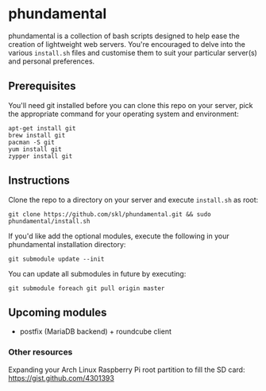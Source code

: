 # phundamental

phundamental is a collection of bash scripts designed to help ease the creation of lightweight
web servers. You're encouraged to delve into the various `install.sh` files and customise them
to suit your particular server(s) and personal preferences.

## Prerequisites

You'll need git installed before you can clone this repo on your server, pick the appropriate
command for your operating system and environment:

    apt-get install git
    brew install git
    pacman -S git
    yum install git
    zypper install git

## Instructions

Clone the repo to a directory on your server and execute `install.sh` as root:

    git clone https://github.com/skl/phundamental.git && sudo phundamental/install.sh

If you'd like add the optional modules, execute the following in your
phundamental installation directory:

    git submodule update --init

You can update all submodules in future by executing:

    git submodule foreach git pull origin master

## Upcoming modules

* postfix (MariaDB backend) + roundcube client

### Other resources

Expanding your Arch Linux Raspberry Pi root partition to fill the SD card: https://gist.github.com/4301393
